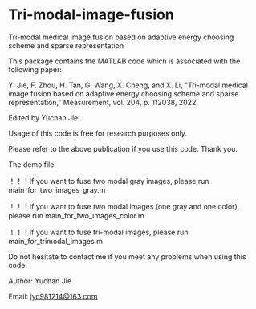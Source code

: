 # Tri-modal-image-fusion
Tri-modal medical image fusion based on adaptive energy choosing scheme  and sparse representation

This package contains the MATLAB code which is associated with the following paper:

Y. Jie, F. Zhou, H. Tan, G. Wang, X. Cheng, and X. Li, "Tri-modal medical image fusion based on adaptive energy choosing scheme and sparse representation," Measurement, vol. 204, p. 112038, 2022.

Edited by Yuchan Jie.

Usage of this code is free for research purposes only.

Please refer to the above publication if you use this code. Thank you.

The demo file:

！！！If you want to fuse two modal gray images, please run main_for_two_images_gray.m

！！！If you want to fuse two modal images (one gray and one color), please run main_for_two_images_color.m

！！！If you want to fuse tri-modal images, please run main_for_trimodal_images.m

Do not hesitate to contact me if you meet any problems when using this code.

Author: Yuchan Jie

Email: jyc981214@163.com
